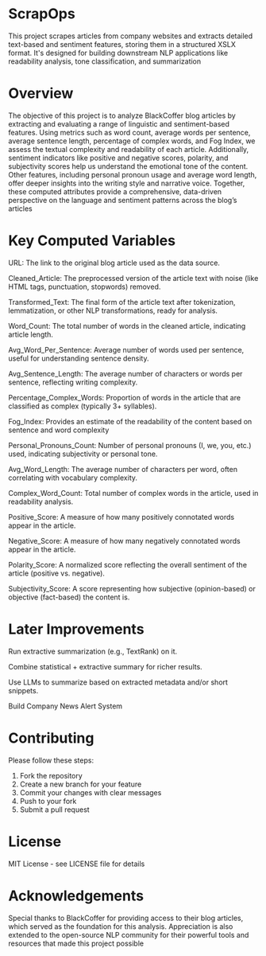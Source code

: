 # ScrapOps
This project scrapes articles from company websites and extracts detailed text-based and sentiment features, storing them in a structured XSLX format. It's designed for building downstream NLP applications like readability analysis, tone classification, and summarization
# Overview
The objective of this project is to analyze BlackCoffer blog articles by extracting and evaluating a range of linguistic and sentiment-based features. Using metrics such as word count, average words per sentence, average sentence length, percentage of complex words, and Fog Index, we assess the textual complexity and readability of each article. Additionally, sentiment indicators like positive and negative scores, polarity, and subjectivity scores help us understand the emotional tone of the content. Other features, including personal pronoun usage and average word length, offer deeper insights into the writing style and narrative voice. Together, these computed attributes provide a comprehensive, data-driven perspective on the language and sentiment patterns across the blog’s articles
# Key Computed Variables
URL: The link to the original blog article used as the data source.

Cleaned_Article: The preprocessed version of the article text with noise (like HTML tags, punctuation, stopwords) removed.

Transformed_Text: The final form of the article text after tokenization, lemmatization, or other NLP transformations, ready for analysis.

Word_Count: The total number of words in the cleaned article, indicating article length.

Avg_Word_Per_Sentence: Average number of words used per sentence, useful for understanding sentence density.

Avg_Sentence_Length: The average number of characters or words per sentence, reflecting writing complexity.

Percentage_Complex_Words: Proportion of words in the article that are classified as complex (typically 3+ syllables).

Fog_Index: Provides an estimate of the readability of the content based on sentence and word complexity

Personal_Pronouns_Count: Number of personal pronouns (I, we, you, etc.) used, indicating subjectivity or personal tone.

Avg_Word_Length: The average number of characters per word, often correlating with vocabulary complexity.

Complex_Word_Count: Total number of complex words in the article, used in readability analysis.

Positive_Score: A measure of how many positively connotated words appear in the article.

Negative_Score: A measure of how many negatively connotated words appear in the article.

Polarity_Score: A normalized score reflecting the overall sentiment of the article (positive vs. negative).

Subjectivity_Score: A score representing how subjective (opinion-based) or objective (fact-based) the content is.
# Later Improvements
Run extractive summarization (e.g., TextRank) on it.

Combine statistical + extractive summary for richer results.

Use LLMs to summarize based on extracted metadata and/or short snippets.

Build Company News Alert System

# Contributing
Please follow these steps:

1. Fork the repository  
2. Create a new branch for your feature  
3. Commit your changes with clear messages  
4. Push to your fork  
5. Submit a pull request  


# License
MIT License - see LICENSE file for details

# Acknowledgements
Special thanks to BlackCoffer for providing access to their blog articles, which served as the foundation for this analysis. Appreciation is also extended to the open-source NLP community for their powerful tools and resources that made this project possible


